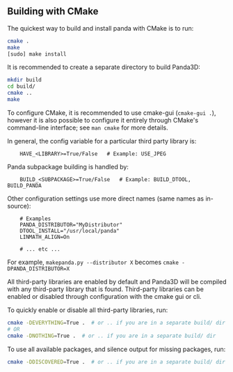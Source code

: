 Building with CMake
-------------------

The quickest way to build and install panda with CMake is to run:
```sh
cmake .
make
[sudo] make install
```

It is recommended to create a separate directory to build Panda3D:
```sh
mkdir build
cd build/
cmake ..
make
```

To configure CMake, it is recommended to use cmake-gui (`cmake-gui .`),
however it is also possible to configure it entirely through CMake's
command-line interface; see `man cmake` for more details.

In general, the config variable for a particular third party library is:
```
	HAVE_<LIBRARY>=True/False   # Example: USE_JPEG
```
Panda subpackage building is handled by:
```
	BUILD_<SUBPACKAGE>=True/False   # Example: BUILD_DTOOL, BUILD_PANDA
```
Other configuration settings use more direct names (same names as in-source):
```
	# Examples
	PANDA_DISTRIBUTOR="MyDistributor"
	DTOOL_INSTALL="/usr/local/panda"
	LINMATH_ALIGN=On

	# ... etc ...

```

For example, `makepanda.py --distributor X` becomes `cmake -DPANDA_DISTRIBUTOR=X`

All third-party libraries are enabled by default and Panda3D will
be compiled with any third-party library that is found.
Third-party libraries can be enabled or disabled through
configuration with the cmake gui or cli.

To quickly enable or disable all third-party libraries, run:
```sh
cmake -DEVERYTHING=True .  # or .. if you are in a separate build/ dir
# OR
cmake -DNOTHING=True .  # or .. if you are in a separate build/ dir
```

To use all available packages, and silence output for missing packages, run:
```sh
cmake -DDISCOVERED=True .  # or .. if you are in a separate build/ dir
```
